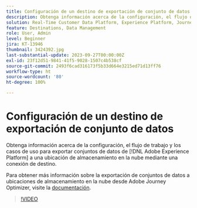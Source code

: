 ```yaml
---
title: Configuración de un destino de exportación de conjunto de datos
description: Obtenga información acerca de la configuración, el flujo de trabajo y los casos de uso para exportar conjuntos de datos de [!DNL Adobe Experience Platform] a una ubicación de almacenamiento en la nube mediante una conexión de destino.
solution: Real-Time Customer Data Platform, Experience Platform, Journey Optimizer
feature: Destinations, Data Management
role: User, Admin
level: Beginner
jira: KT-13946
thumbnail: 3424392.jpg
last-substantial-update: 2023-09-27T00:00:00Z
exl-id: 23f12d51-9841-41f5-9028-1507c4b538cf
source-git-commit: 2493f6cad316173f5b33d664e3215ed71d13ff76
workflow-type: ht
source-wordcount: '80'
ht-degree: 100%

---
```


# Configuración de un destino de exportación de conjunto de datos

Obtenga información acerca de la configuración, el flujo de trabajo y los casos de uso para exportar conjuntos de datos de [!DNL Adobe Experience Platform] a una ubicación de almacenamiento en la nube mediante una conexión de destino.

Para obtener más información sobre la exportación de conjuntos de datos a ubicaciones de almacenamiento en la nube desde Adobe Journey Optimizer, visite la [documentación](https://experienceleague.adobe.com/docs/journey-optimizer/using/data-management/datasets/export-datasets.html?lang=es).

>[!VIDEO](https://video.tv.adobe.com/v/3424392/?learn=on)
